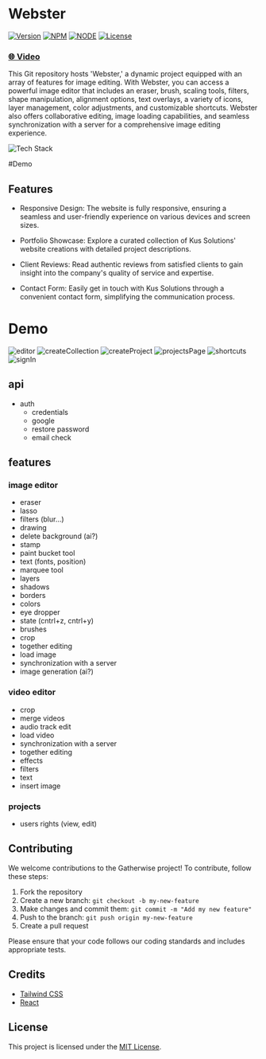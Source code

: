 # Webster

[![Version](https://img.shields.io/static/v1?label=version&message=1.0.0&color=blue)](https://shields.io/)
[![NPM](https://img.shields.io/static/v1?label=npm&message=10.1.0color=blue)](https://shields.io/)
[![NODE](https://img.shields.io/static/v1?label=node&message=20.7.0&color=success)](https://shields.io/)
[![License](https://img.shields.io/badge/license-MIT-green.svg)](https://shields.io/)

### [🌐 Video](https://youtu.be/GeMhdgOlhns?si=fzuvnSVVVmQ-TM1x)

This Git repository hosts 'Webster,' a dynamic project equipped with an array of features for image editing. With Webster, you can access a powerful image editor that includes an eraser, brush, scaling tools, filters, shape manipulation, alignment options, text overlays, a variety of icons, layer management, color adjustments, and customizable shortcuts. Webster also offers collaborative editing, image loading capabilities, and seamless synchronization with a server for a comprehensive image editing experience.

![Tech Stack](https://github-readme-tech-stack.vercel.app/api/cards?title=Tech+Stack&align=center&titleAlign=center&showBorder=false&lineCount=2&width=550&hideBg=true&bg=%230D1117&badge=%23161B22&border=%2321262D&titleColor=%2358A6FF&line1=react%2Creact%2Ceaef1d%3Bkonva%2Ckonva%2C072b65%3Btailwindcss%2Ctailwindcss%2C8cd422%3B&line2=express%2Cexpress%2C079597%3BpostgreSQL%2CpostgreSQL%2C41d765%3Bsocket.io%2Csocket.io%2C230852%3B)

#Demo



## Features

- Responsive Design: The website is fully responsive, ensuring a seamless and user-friendly experience on various devices and screen sizes.

- Portfolio Showcase: Explore a curated collection of Kus Solutions' website creations with detailed project descriptions.

- Client Reviews: Read authentic reviews from satisfied clients to gain insight into the company's quality of service and expertise.

- Contact Form: Easily get in touch with Kus Solutions through a convenient contact form, simplifying the communication process.

# Demo
![editor](https://github.com/nickmazurenko/webster/assets/48516366/862a83c6-81d4-4853-aaf8-8e60fd00b8b4)
![createCollection](https://github.com/nickmazurenko/webster/assets/48516366/8848dab2-7720-4727-95b3-6d5c3574095c)
![createProject](https://github.com/nickmazurenko/webster/assets/48516366/62d8abbe-d062-4655-9502-77b69e1eda1a)
![projectsPage](https://github.com/nickmazurenko/webster/assets/48516366/b051335d-593c-477c-b01d-038416b32f33)
![shortcuts](https://github.com/nickmazurenko/webster/assets/48516366/ef00aac6-271b-4e57-8613-dda5d1d662ea)
![signIn](https://github.com/nickmazurenko/webster/assets/48516366/941723d5-9525-4cc3-8190-9a05f0e9b84a)

## api

 - auth
	 - credentials
	 - google
	 - restore password
	 - email check

## features

### image editor
 - eraser
 - lasso
 - filters (blur...)
 - drawing
 - delete background (ai?)
 - stamp
 - paint bucket tool
 - text (fonts, position)
 - marquee tool
 - layers
 - shadows
 - borders
 - colors
 - eye dropper
 - state (cntrl+z, cntrl+y)
 - brushes
 - crop
 - together editing
 - load image
 - synchronization with a server
 - image generation (ai?)

### **video editor**

 - crop
 - merge videos
 - audio track edit
 - load video
 - synchronization with a server
 - together editing
 - effects
 - filters
 - text
 - insert image

### projects

 - users rights (view, edit) 

## Contributing

We welcome contributions to the Gatherwise project! To contribute, follow these steps:

1. Fork the repository
2. Create a new branch: `git checkout -b my-new-feature`
3. Make changes and commit them: `git commit -m "Add my new feature"`
4. Push to the branch: `git push origin my-new-feature`
5. Create a pull request

Please ensure that your code follows our coding standards and includes appropriate tests.

## Credits

- [Tailwind CSS](https://tailwindcss.com/)
- [React](https://reactjs.org/)

## License

This project is licensed under the [MIT License](https://opensource.org/licenses/MIT).
